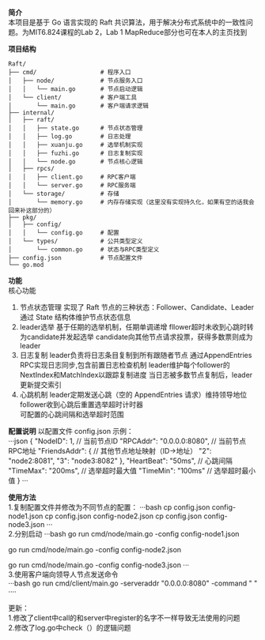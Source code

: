 **简介**   
本项目是基于 Go 语言实现的 Raft 共识算法，用于解决分布式系统中的一致性问题。为MIT6.824课程的Lab 2，Lab 1 MapReduce部分也可在本人的主页找到

**项目结构**  

```plaintext
Raft/
├── cmd/                  # 程序入口
│   ├── node/             # 节点服务入口
│   │   └── main.go       # 节点启动逻辑
│   └── client/           # 客户端工具
│       └── main.go       # 客户端请求逻辑
├── internal/             
│   ├── raft/             
│   │   ├── state.go      # 节点状态管理
│   │   ├── log.go        # 日志处理
│   │   ├── xuanju.go     # 选举机制实现
│   │   ├── fuzhi.go      # 日志复制实现
│   │   └── node.go       # 节点核心逻辑
│   ├── rpcs/             
│   │   ├── client.go     # RPC客户端
│   │   └── server.go     # RPC服务端
│   └── storage/          # 存储
│       └── memory.go     # 内存存储实现（这里没有实现持久化，如果有空的话我会回来补这部分的）
├── pkg/                  
│   ├── config/           
│   │   └── config.go     # 配置
│   └── types/            # 公共类型定义
│       └── common.go     # 状态与RPC类型定义
├── config.json           # 节点配置文件
└── go.mod                
```

**功能**  
核心功能
1. 节点状态管理
    实现了 Raft 节点的三种状态：Follower、Candidate、Leader
    通过 State 结构体维护节点状态信息
2. leader选举
    基于任期的选举机制，任期单调递增
    fllower超时未收到心跳时转为candidate并发起选举
    candidate向其他节点请求投票，获得多数票则成为leader
3. 日志复制
    leader负责将日志条目复制到所有跟随者节点
    通过AppendEntries RPC实现日志同步,包含前置日志检查机制
    leader维护每个follower的NextIndex和MatchIndex以跟踪复制进度
    当日志被多数节点复制后，leader更新提交索引
4. 心跳机制
    leader定期发送心跳（空的 AppendEntries 请求）维持领导地位
    follower收到心跳后重置选举超时计时器  
    可配置的心跳间隔和选举超时范围

**配置说明**
以配置文件 config.json 示例：  
···json
{
  "NodeID": 1,                  // 当前节点ID
  "RPCAddr": "0.0.0.0:8080",    // 当前节点RPC地址
  "FriendsAddr": {              // 其他节点地址映射（ID->地址）
    "2": "node2:8081",
    "3": "node3:8082"
  },
  "HeartBeat": "50ms",          // 心跳间隔
  "TimeMax": "200ms",           // 选举超时最大值
  "TimeMin": "100ms"            // 选举超时最小值
}
···   

**使用方法**  
1.复制配置文件并修改为不同节点的配置：
  ···bash
  cp config.json config-node1.json
  cp config.json config-node2.json
  cp config.json config-node3.json
···  
2.分别启动
···bash
go run cmd/node/main.go -config config-node1.json

go run cmd/node/main.go -config config-node2.json

go run cmd/node/main.go -config config-node3.json
···   
3.使用客户端向领导人节点发送命令  
···bash
go run cmd/client/main.go -serveraddr "0.0.0.0:8080" -command " "
····   

更新：  
1.修改了client中call的和server中register的名字不一样导致无法使用的问题  
2.修改了log.go中check（）的逻辑问题
